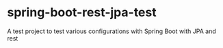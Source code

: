 # spring-boot-rest-jpa-test
A test project to test various configurations with Spring Boot with JPA and rest
